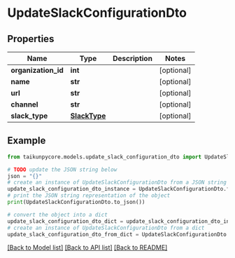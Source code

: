 # UpdateSlackConfigurationDto


## Properties

Name | Type | Description | Notes
------------ | ------------- | ------------- | -------------
**organization_id** | **int** |  | [optional] 
**name** | **str** |  | [optional] 
**url** | **str** |  | [optional] 
**channel** | **str** |  | [optional] 
**slack_type** | [**SlackType**](SlackType.md) |  | [optional] 

## Example

```python
from taikunpycore.models.update_slack_configuration_dto import UpdateSlackConfigurationDto

# TODO update the JSON string below
json = "{}"
# create an instance of UpdateSlackConfigurationDto from a JSON string
update_slack_configuration_dto_instance = UpdateSlackConfigurationDto.from_json(json)
# print the JSON string representation of the object
print(UpdateSlackConfigurationDto.to_json())

# convert the object into a dict
update_slack_configuration_dto_dict = update_slack_configuration_dto_instance.to_dict()
# create an instance of UpdateSlackConfigurationDto from a dict
update_slack_configuration_dto_from_dict = UpdateSlackConfigurationDto.from_dict(update_slack_configuration_dto_dict)
```
[[Back to Model list]](../README.md#documentation-for-models) [[Back to API list]](../README.md#documentation-for-api-endpoints) [[Back to README]](../README.md)


